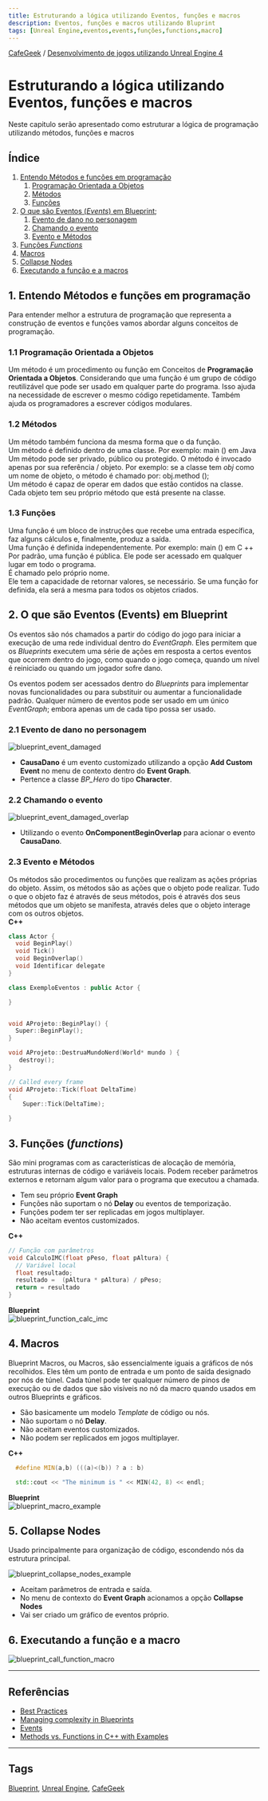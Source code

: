 ```yaml
---
title: Estruturando a lógica utilizando Eventos, funções e macros
description: Eventos, funções e macros utilizando Bluprint
tags: [Unreal Engine,eventos,events,funções,functions,macro]
---
```


[CafeGeek](https://myerco.github.io/unreal-engine)  / [Desenvolvimento de jogos utilizando Unreal Engine 4](https://myerco.github.io/CafeGeek/ue4_blueprint/index.html)

# Estruturando a lógica utilizando Eventos, funções e macros
Neste capitulo serão apresentado como estruturar a lógica de programação utilizando métodos, funções e macros

## Índice
1. [Entendo Métodos e funções em programação](#1)
    1. [Programação Orientada a Objetos](#11)
    1. [Métodos](#12)
    1. [Funções](#13)
1. [O que são Eventos (*Events*) em Blueprint](#2);
    1. [Evento de dano no personagem](#21)
    1. [Chamando o evento](#22)
    1. [Evento e Métodos](#23)
1. [Funções *Functions*](#3)
1. [Macros](#4)
1. [Collapse Nodes](#5)
1. [Executando a função e a macros](#6)

<a name="1"></a>
## 1. Entendo Métodos e funções em programação
Para entender melhor a estrutura de programação que representa a construção de eventos e funções vamos abordar alguns conceitos de programação.

<a name="11"></a>
### 1.1 Programação Orientada a Objetos  
Um método é um procedimento ou função em Conceitos de **Programação Orientada a Objetos**. Considerando que uma função é um grupo de código reutilizável que pode ser usado em qualquer parte do programa. Isso ajuda na necessidade de escrever o mesmo código repetidamente. Também ajuda os programadores a escrever códigos modulares.

<a name="12"></a>
### 1.2 Métodos
Um método também funciona da mesma forma que o da função.  
Um método é definido dentro de uma classe. Por exemplo: main () em Java  
Um método pode ser privado, público ou protegido.
O método é invocado apenas por sua referência / objeto. Por exemplo: se a classe tem *obj* como um nome de objeto, o método é chamado por:
obj.method ();  
Um método é capaz de operar em dados que estão contidos na classe.    
Cada objeto tem seu próprio método que está presente na classe.

<a name="13"></a>
### 1.3 Funções
Uma função é um bloco de instruções que recebe uma entrada específica, faz alguns cálculos e, finalmente, produz a saída.  
Uma função é definida independentemente. Por exemplo: main () em C ++  
Por padrão, uma função é pública.
Ele pode ser acessado em qualquer lugar em todo o programa.  
É chamado pelo próprio nome.  
Ele tem a capacidade de retornar valores, se necessário.
Se uma função for definida, ela será a mesma para todos os objetos criados.  

<a name="2"></a>
## 2. O que são Eventos (**Events**) em Blueprint
Os eventos são nós chamados a partir do código do jogo para iniciar a execução de uma rede individual dentro do *EventGraph*. Eles permitem que os *Blueprints* executem uma série de ações em resposta a certos eventos que ocorrem dentro do jogo, como quando o jogo começa, quando um nível é reiniciado ou quando um jogador sofre dano.

Os eventos podem ser acessados dentro do *Blueprints* para implementar novas funcionalidades ou para substituir ou aumentar a funcionalidade padrão. Qualquer número de eventos pode ser usado em um único *EventGraph*; embora apenas um de cada tipo possa ser usado.

<a name="21"></a>
### 2.1 Evento de dano  no personagem
![blueprint_event_damaged](../imagens/modulos/blueprint_event_damaged.jpg)
- **CausaDano** é um evento customizado utilizando a opção **Add Custom Event** no menu de contexto dentro do **Event Graph**.
- Pertence a classe *BP_Hero* do tipo **Character**.

<a name="22"></a>
### 2.2 Chamando o evento
![blueprint_event_damaged_overlap](../imagens/modulos/blueprint_event_damaged_overlap.jpg)
- Utilizando o evento **OnComponentBeginOverlap** para acionar o evento **CausaDano**.

<a name="23"></a>
### 2.3 Evento e Métodos
Os métodos são procedimentos ou funções que realizam as ações próprias do objeto. Assim, os métodos são as ações que o objeto pode realizar. Tudo o que o objeto faz é através de seus métodos, pois é através dos seus métodos que um objeto se manifesta, através deles que o objeto interage com os outros objetos.  
**C++**
```cpp
class Actor {
  void BeginPlay()
  void Tick()
  void BeginOverlap()
  void Identificar delegate
}

class ExemploEventos : public Actor {

}
```

```cpp

void AProjeto::BeginPlay() {
  Super::BeginPlay();
}

void AProjeto::DestruaMundoNerd(World* mundo ) {
   destroy();
}

// Called every frame
void AProjeto::Tick(float DeltaTime)
{
	Super::Tick(DeltaTime);

}
```
<a name="3"></a>
## 3. Funções (*functions*)
São mini programas com as características de alocação de memória, estruturas internas de código e variáveis locais.
Podem receber parâmetros externos e retornam algum valor para o programa que executou a chamada.  
- Tem seu próprio **Event Graph**
- Funções não suportam o nó **Delay** ou eventos de temporização.
- Funções podem ter ser replicadas em jogos multiplayer.
- Não aceitam eventos customizados.

**C++**   
```cpp
// Função com parâmetros
void CalculoIMC(float pPeso, float pAltura) {
  // Variável local
  float resultado;
  resultado =  (pAltura * pAltura) / pPeso;
  return = resultado
}  
```
**Blueprint**   
![blueprint_function_calc_imc](../imagens/modulos/blueprint_function_calc_imc.jpg)

<a name="4"></a>
## 4. Macros
Blueprint Macros, ou Macros, são essencialmente iguais a gráficos de nós recolhidos. Eles têm um ponto de entrada e um ponto de saída designado por nós de túnel. Cada túnel pode ter qualquer número de pinos de execução ou de dados que são visíveis no nó da macro quando usados em outros Blueprints e gráficos.
- São basicamente um modelo *Template* de código ou nós.
- Não suportam o nó **Delay**.
- Não aceitam eventos customizados.
- Não podem ser replicados em jogos multiplayer.

**C++**
```cpp
  #define MIN(a,b) (((a)<(b)) ? a : b)

  std::cout << "The minimum is " << MIN(42, 8) << endl;
```

**Blueprint**  
![blueprint_macro_example](../imagens/modulos/blueprint_macro_example.jpg)

<a name="5"></a>
## 5. Collapse Nodes
Usado principalmente para organização de código, escondendo nós da estrutura principal.

![blueprint_collapse_nodes_example](../imagens/modulos/blueprint_collapse_nodes_example.jpg)
- Aceitam parâmetros de entrada e saída.  
- No menu de contexto do **Event Graph** acionamos a opção **Collapse Nodes**
- Vai ser criado um gráfico de eventos próprio.

<a name="6"></a>
## 6. Executando a função e a macro  
![blueprint_call_function_macro](../imagens/modulos/blueprint_call_function_macro.jpg)

***
## Referências
- [Best Practices](https://docs.unrealengine.com/en-US/Engine/Blueprints/BestPractices/index.html)
- [Managing complexity in Blueprints](https://www.unrealengine.com/en-US/blog/managing-complexity-in-blueprints?sessionInvalidated=true)
- [Events](https://docs.unrealengine.com/en-US/Engine/Blueprints/UserGuide/Events/index.html)
- [Methods vs. Functions in C++ with Examples](https://www.geeksforgeeks.org/methods-vs-functions-in-c-with-examples/)

***
## Tags
[Blueprint](https://myerco.github.io/CafeGeek/ue4_blueprint/blueprint.html), [Unreal Engine](https://myerco.github.io/CafeGeek/ue4_blueprint/index.html), [CafeGeek](https://myerco.github.io/CafeGeek/)
